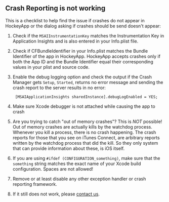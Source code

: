 ## Crash Reporting is not working

This is a checklist to help find the issue if crashes do not appear in HockeyApp or the dialog asking if crashes should be send doesn't appear:


1. Check if the `MSAIInstrumentationKey` matches the Instrumentation Key in Application Insights and is also entered in your Info.plist file.

2. Check if CFBundleIdentifier in your Info.plist matches the Bundle Identifier of the app in HockeyApp. HockeyApp accepts crashes only if both the App ID and the Bundle Identifier equal their corresponding values in your plist and source code.

3. Enable the debug logging option and check the output if the Crash Manager gets `Setup`, `Started`, returns no error message and sending the crash report to the server results in no error:

        [MSAIApplicationInsights sharedInstance].debugLogEnabled = YES;
    

4. Make sure Xcode debugger is not attached while causing the app to crash

5. Are you trying to catch "out of memory crashes"? This is _NOT_ possible! Out of memory crashes are actually kills by the watchdog process. Whenever you kill a process, there is no crash happening. The crash reports for those that you see on iTunes Connect, are arbitrary reports written by the watchdog process that did the kill. So they only system that can provide information about these, is iOS itself.

6. If you are using `#ifdef (CONFIGURATION_something)`, make sure that the `something` string matches the exact name of your Xcode build configuration. Spaces are not allowed!

7. Remove or at least disable any other exception handler or crash reporting framework.

8. If it still does not work, please [contact us](mailto:appinsights-ios@microsoft.com).


